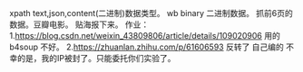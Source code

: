 xpath
text,json,content(二进制)数据类型。
wb binary 二进制数据。
抓前6页的数据。豆瓣电影。
贴海报下来。
作业：
1.https://blog.csdn.net/weixin_43809806/article/details/109020906
用的b4soup 不好。
2.https://zhuanlan.zhihu.com/p/61606593
反转了
自己编的
不幸的是，我的IP被封了。只能委托你们实验了。


